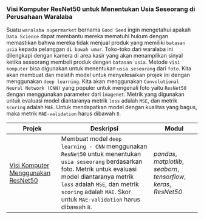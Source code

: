### Visi Komputer ResNet50 untuk Menentukan Usia Seseorang di Perusahaan Waralaba

Suatu `waralaba supermarket` bernama `Good Seed` ingin mengetahui apakah `Data Science` dapat membantu mereka mematuhi hukum dengan memastikan bahwa mereka tidak menjual produk yang memiliki `batasan usia` kepada pelanggan `di bawah umur`. Toko-toko dari waralaba ini dilengkapi dengan kamera di area kasir yang akan menampilkan sinyal ketika seseorang membeli produk dengan `batasan usia`. Metode `visi komputer` bisa digunakan untuk menentukan `usia seseorang` dari `foto`. Kita akan membuat dan melatih model untuk menyelesaikan projek ini dengan menggunakan `deep learning`. Kita akan menggunakan `Convolutional Neural Network (CNN)` yang populer untuk mengenali foto yaitu `ResNet50` dengan menggunakan parameter dari `imagenet`. Metrik yang digunakan untuk evaluasi model diantaranya metrik `loss` adalah `MSE`, dan metrik `scoring` adalah `MAE`. Untuk mendapatkan model dengan kualitas yang bagus, maka metrik `MAE-validation` harus dibawah `8`.

| Projek | Deskripsi | Modul |
| ------- | ------- | ------- |
| [Visi Komputer Menggunakan ResNet50]() | Membuat model `deep learning - CNN` menggunakan `ResNet50` untuk menentukan `usia seseorang` berdasarkan foto. Metrik untuk evaluasi model diantaranya metrik `loss` adalah `MSE`, dan metrik `scoring` adalah `MAE`. Skor untuk `MAE-validation` harus dibawah `8`. | *pandas*, *matplotlib*, *seaborn*, *tensorflow*, *keras*, *ResNet50* |